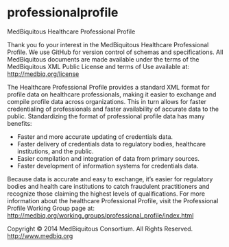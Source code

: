 professionalprofile
===================

MedBiquitous Healthcare Professional Profile

Thank you fo your interest in the MedBiquitous Healthcare Professional Profile. We use GitHub for version control of schemas and specifications. All MedBiquitous documents are made available under the terms of the MedBiquitous XML Public License and terms of Use available at: http://medbiq.org/license 

The Healthcare Professional Profile provides a standard XML format for profile data on healthcare professionals, making it easier to exchange and compile profile data across organizations. This in turn allows for faster credentialing of professionals and faster availability of accurate data to the public. Standardizing the format of professional profile data has many benefits:

* Faster and more accurate updating of credentials data.
* Faster delivery of credentials data to regulatory bodies, healthcare institutions, and the public.
* Easier compilation and integration of data from primary sources.
* Faster development of information systems for credentials data.

Because data is accurate and easy to exchange, it’s easier for regulatory bodies and health care institutions to catch fraudulent practitioners and recognize those claiming the highest levels of qualifications. For more information about the healthcare Professional Profile, visit the Professional Profile Working Group page at: http://medbiq.org/working_groups/professional_profile/index.html

Copyright © 2014 MedBiquitous Consortium. All Rights Reserved. http://www.medbiq.org
